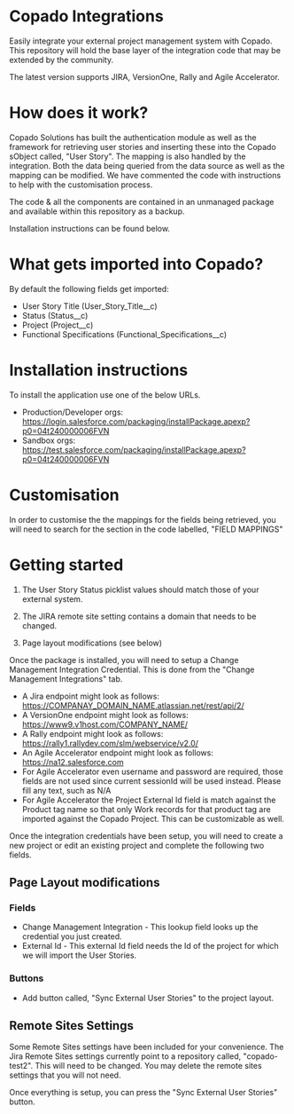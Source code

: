 # Copado Integrations
Easily integrate your external project management system with Copado.  This repository will hold the base layer of the integration code that may be extended by the community.

The latest version supports JIRA, VersionOne, Rally and Agile Accelerator.

# How does it work?
Copado Solutions has built the authentication module as well as the framework for retrieving user stories and inserting these into the Copado sObject called, "User Story".  The mapping is also handled by the integration.  Both the data being queried from the data source as well as the mapping can be modified.  We have commented the code with instructions to help with the customisation process.

The code & all the components are contained in an unmanaged package and available within this repository as a backup.

Installation instructions can be found below.

# What gets imported into Copado?
By default the following fields get imported:
- User Story Title (User_Story_Title__c)
- Status (Status__c)
- Project (Project__c)
- Functional Specifications (Functional_Specifications__c)

# Installation instructions
To install the application use one of the below URLs.
- Production/Developer orgs: https://login.salesforce.com/packaging/installPackage.apexp?p0=04t240000006FVN
- Sandbox orgs: https://test.salesforce.com/packaging/installPackage.apexp?p0=04t240000006FVN

# Customisation
In order to customise the the mappings for the fields being retrieved, you will need to search for the section in the code labelled, "FIELD MAPPINGS"

# Getting started
1) The User Story Status picklist values should match those of your external system.

2) The JIRA remote site setting contains a domain that needs to be changed. 

3) Page layout modifications (see below) 


Once the package is installed, you will need to setup a Change Management Integration Credential.
This is done from the "Change Management Integrations" tab.
- A Jira endpoint might look as follows: https://COMPANAY_DOMAIN_NAME.atlassian.net/rest/api/2/
- A VersionOne endpoint might look as follows: https://www9.v1host.com/COMPANY_NAME/
- A Rally endpoint might look as follows: https://rally1.rallydev.com/slm/webservice/v2.0/
- An Agile Accelerator endpoint might look as follows: https://na12.salesforce.com
- For Agile Accelerator even username and password are required, those fields are not used since current sessionId will be used instead. Please fill any text, such as N/A
- For Agile Accelerator the Project External Id field is match against the Product tag name so that only Work records for that product tag are imported against the Copado Project. This can be customizable as well.

Once the integration credentials have been setup, you will need to create a new project or edit an existing project and complete the following two fields.

## Page Layout modifications

### Fields
- Change Management Integration - This lookup field looks up the credential you just created.
- External Id - This external Id field needs the Id of the project for which we will import the User Stories.

### Buttons
- Add button called, "Sync External User Stories" to the project layout.

## Remote Sites Settings
Some Remote Sites settings have been included for your convenience.  The Jira Remote Sites settings currently point to a repository called, "copado-test2".  This will need to be changed.
You may delete the remote sites settings that you will not need.

Once everything is setup, you can press the "Sync External User Stories" button.
